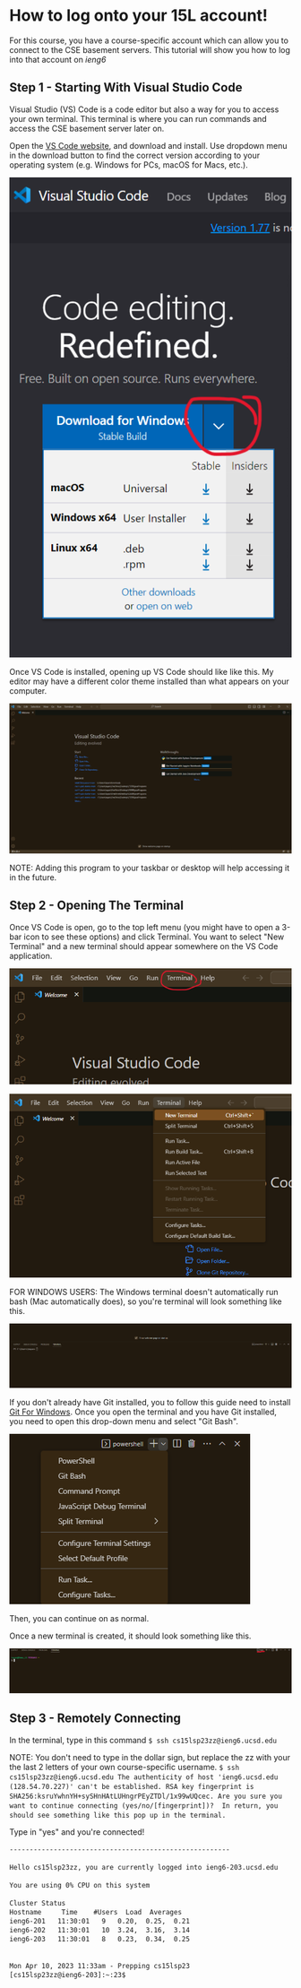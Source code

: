 # How to log onto your 15L account!
For this course, you have a course-specific account which can allow you to connect to the CSE basement servers.
This tutorial will show you how to log into that account on *ieng6*

## Step 1 - Starting With Visual Studio Code
Visual Studio (VS) Code is a code editor but also a way for you to access your own terminal. This terminal is where you can run commands and access the CSE basement server later on. 

Open the [VS Code website](https://code.visualstudio.com/), and download and install. Use dropdown menu in the download button to find the correct version according to your operating system (e.g. Windows for PCs, macOS for Macs, etc.).

![Image](vsWeb.png)

Once VS Code is installed, opening up VS Code should like like this. My editor may have a different color theme installed than what appears on your computer.

![Image](vsOpen.png)

NOTE: Adding this program to your taskbar or desktop will help accessing it in the future.


## Step 2 - Opening The Terminal

Once VS Code is open, go to the top left menu (you might have to open a 3-bar icon to see these options) and click Terminal. You want to select "New Terminal" and a new terminal should appear somewhere on the VS Code application.

![Image](terminal.png)

![Image](newTerm.png)


FOR WINDOWS USERS: 
The Windows terminal doesn't automatically run bash (Mac automatically does), so you're terminal will look something like this.

![Image](powershell.png)

If you don't already have Git installed, you to follow this guide need to install [Git For Windows](https://gitforwindows.org/). 
Once you open the terminal and you have Git installed, you need to open this drop-down menu and select "Git Bash".

![Image](termMenu.png)

Then, you can continue on as normal.


Once a new terminal is created, it should look something like this.

![Image](terminalOpen.png)
   

## Step 3 - Remotely Connecting
 
In the terminal, type in this command
`$ ssh cs15lsp23zz@ieng6.ucsd.edu`

NOTE: You don't need to type in the dollar sign, but replace the zz with your the last 2 letters of your own course-specific username.
    ```
    $ ssh cs15lsp23zz@ieng6.ucsd.edu
    The authenticity of host 'ieng6.ucsd.edu (128.54.70.227)' can't be established.
    RSA key fingerprint is SHA256:ksruYwhnYH+sySHnHAtLUHngrPEyZTDl/1x99wUQcec.
    Are you sure you want to continue connecting (yes/no/[fingerprint])? 
    In return, you should see something like this pop up in the terminal. 
    ```

Type in "yes" and you're connected!

```
-------------------------------------------------------

Hello cs15lsp23zz, you are currently logged into ieng6-203.ucsd.edu

You are using 0% CPU on this system

Cluster Status 
Hostname     Time    #Users  Load  Averages  
ieng6-201   11:30:01   9   0.20,  0.25,  0.21
ieng6-202   11:30:01   10  3.24,  3.16,  3.14
ieng6-203   11:30:01   8   0.23,  0.34,  0.25


Mon Apr 10, 2023 11:33am - Prepping cs15lsp23
[cs15lsp23zz@ieng6-203]:~:23$

```


